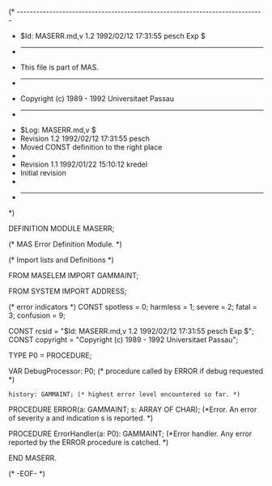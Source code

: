 (* ----------------------------------------------------------------------------
 * $Id: MASERR.md,v 1.2 1992/02/12 17:31:55 pesch Exp $
 * ----------------------------------------------------------------------------
 * This file is part of MAS.
 * ----------------------------------------------------------------------------
 * Copyright (c) 1989 - 1992 Universitaet Passau
 * ----------------------------------------------------------------------------
 * $Log: MASERR.md,v $
 * Revision 1.2  1992/02/12  17:31:55  pesch
 * Moved CONST definition to the right place
 *
 * Revision 1.1  1992/01/22  15:10:12  kredel
 * Initial revision
 *
 * ----------------------------------------------------------------------------
 *)

DEFINITION MODULE MASERR;

(* MAS Error Definition Module. *)



(* Import lists and Definitions *) 

FROM MASELEM IMPORT GAMMAINT;

FROM SYSTEM IMPORT ADDRESS;


(* error indicators *)
CONST spotless  = 0;
      harmless  = 1;
      severe    = 2;
      fatal     = 3;
      confusion = 9;

CONST rcsid = "$Id: MASERR.md,v 1.2 1992/02/12 17:31:55 pesch Exp $";
CONST copyright = "Copyright (c) 1989 - 1992 Universitaet Passau";



TYPE P0 = PROCEDURE;


VAR DebugProcessor: P0; (* procedure called by ERROR if debug requested *)

    history: GAMMAINT; (* highest error level encountered so far. *)


PROCEDURE ERROR(a: GAMMAINT; s: ARRAY OF CHAR);
(*Error. An error of severity a and indication s is reported. *)


PROCEDURE ErrorHandler(a: P0): GAMMAINT;
(*Error handler. Any error reported by the ERROR procedure is catched. *)


END MASERR.


(* -EOF- *)
